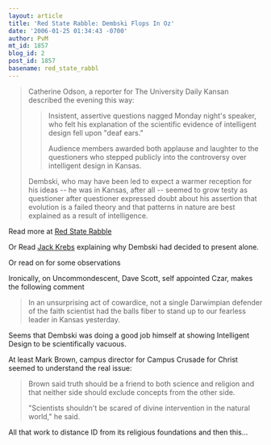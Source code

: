 ```yaml
---
layout: article
title: 'Red State Rabble: Dembski Flops In Oz'
date: '2006-01-25 01:34:43 -0700'
author: PvM
mt_id: 1857
blog_id: 2
post_id: 1857
basename: red_state_rabbl
---
```

> Catherine Odson, a reporter for The University Daily Kansan described the evening this way:
> 
> 
> > Insistent, assertive questions nagged Monday night's speaker, who felt his explanation of the scientific evidence of intelligent design fell upon "deaf ears."
> > 
> > Audience members awarded both applause and laughter to the questioners who stepped publicly into the controversy over intelligent design in Kansas.
> 
> 
> Dembski, who may have been led to expect a warmer reception for his ideas -- he was in Kansas, after all -- seemed to grow testy as questioner after questioner expressed doubt about his assertion that evolution is a failed theory and that patterns in nature are best explained as a result of intelligence.

Read more at [Red State Rabble](http://redstaterabble.blogspot.com/2006/01/dembski-flops-in-oz.html)

Or Read [Jack Krebs](http://www.pandasthumb.org/archives/2006/01/my_offer_to_dis_1.html) explaining why Dembski had decided to present alone.

Or read on for some observations

Ironically, on Uncommondescent, Dave Scott, self appointed Czar, makes the following comment

> In an unsurprising act of cowardice, not a single Darwimpian defender of the faith scientist had the balls fiber to stand up to our fearless leader in Kansas yesterday.

Seems that Dembski was doing a good job himself at showing Intelligent Design to be scientifically vacuous.

At least Mark Brown, campus director for Campus Crusade for Christ seemed to understand the real issue:

> Brown said truth should be a friend to both science and religion and that neither side should exclude concepts from the other side.
> 
> "Scientists shouldn't be scared of divine intervention in the natural world," he said.

All that work to distance ID from its religious foundations and then this...

